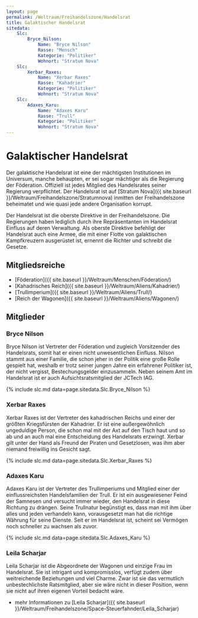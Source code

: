 ```yaml
---
layout: page
permalink: /Weltraum/Freihandelszone/Handelsrat
title: Galaktischer Handelsrat
sitedata:
    Slc:
        Bryce_Nilson:
            Name: "Bryce Nilson"
            Rasse: "Mensch"
            Kategorie: "Politiker"
            Wohnort: "Stratum Nova"
    Slc:
        Xerbar_Raxes:
            Name: "Xerbar Raxes"
            Rasse: "Kahadrier"
            Kategorie: "Politiker"
            Wohnort: "Stratum Nova"
    Slc:
        Adaxes_Karu:
            Name: "Adaxes Karu"
            Rasse: "Trull"
            Kategorie: "Politiker"
            Wohnort: "Stratum Nova"
---
```


# Galaktischer Handelsrat

Der galaktische Handelsrat ist eine der mächtigsten Institutionen im Universum, manche behaupten, er sei sogar mächtiger als die Regierung der Föderation. Offiziell ist jedes Mitglied des Handelsrates seiner Regierung verpflichtet. Der Handelsrat ist auf [Stratum Nova]({{ site.baseurl }}/Weltraum/Freihandelszone/Stratumnova) inmitten der Freihandelszone beheimatet und wie quasi jede andere Organisation korrupt.

Der Handelsrat ist die oberste Direktive in der Freihandelszone. Die Regierungen haben lediglich durch ihre Repräsentanten im Handelsrat Einfluss auf deren Verwaltung. Als oberste Direktive befehligt der Handelsrat auch eine Armee, die mit einer Flotte von galaktischen Kampfkreuzern ausgerüstet ist, ernennt die Richter und schreibt die Gesetze.

## Mitgliedsreiche

- [Föderation]({{ site.baseurl }}/Weltraum/Menschen/Föderation/)
- [Kahadrisches Reich]({{ site.baseurl }}/Weltraum/Aliens/Kahadrier/)
- [Trullimperium]({{ site.baseurl }}/Weltraum/Aliens/Trull/)
- [Reich der Wagonen]({{ site.baseurl }}/Weltraum/Aliens/Wagonen/)

## Mitglieder

### Bryce Nilson

Bryce Nilson ist Vertreter der Föderation und zugleich Vorsitzender des Handelsrats, somit hat er einen nicht unwesentlichen Einfluss. Nilson stammt aus einer Familie, die schon jeher in der Politik eine große Rolle gespielt hat, weshalb er trotz seiner jungen Jahre ein erfahrener Politiker ist, der nicht vergisst, Bestechungsgelder einzusammeln. Neben seinem Amt im Handelsrat ist er auch Aufsichtsratsmitglied der JCTech IAG.

{% include slc.md data=page.sitedata.Slc.Bryce_Nilson %}

### Xerbar Raxes

Xerbar Raxes ist der Vertreter des kahadrischen Reichs und einer der größten Kriegsfürsten der Kahadrier. Er ist eine außergewöhnlich ungeduldige Person, die schon mal mit der Axt auf den Tisch haut und so ab und an auch mal eine Entscheidung des Handelsrats erzwingt. Xerbar gilt unter der Hand als Freund der Piraten und Gesetzlosen, was ihm aber niemand freiwillig ins Gesicht sagt.

{% include slc.md data=page.sitedata.Slc.Xerbar_Raxes %}

### Adaxes Karu

Adaxes Karu ist der Vertreter des Trullimperiums und Mitglied einer der einflussreichsten Handelsfamilien der Trull. Er ist ein ausgewiesener Feind der Samnesen und versucht immer wieder, den Handelsrat in diese Richtung zu drängen. Seine Trullnatur begünstigt es, dass man mit ihm über alles und jeden verhandeln kann, vorausgesetzt man hat die richtige Währung für seine Dienste. Seit er im Handelsrat ist, scheint sei Vermögen noch schneller zu wachsen als zuvor.

{% include slc.md data=page.sitedata.Slc.Adaxes_Karu %}

### Leila Scharjar

Leila Scharjar ist die Abgeordnete der Wagonen und einzige Frau im Handelsrat. Sie ist intrigant und kompromisslos, verfügt zudem über weitreichende Beziehungen und viel Charme. Zwar ist sie das vermutlich unbestechlichste Ratsmitglied, aber sie wäre nicht in dieser Position, wenn sie nicht auf ihren eigenen Vorteil bedacht wäre.

- mehr Informationen zu [Leila Scharjar]({{ site.baseurl }}/Weltraum/Freihandelszone/Space-Steuerfahnder/Leila_Scharjar)
